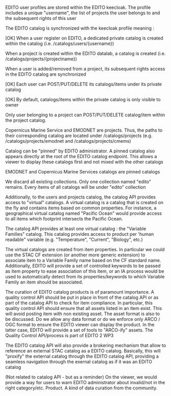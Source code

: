 EDITO user profiles are stored within the EDITO keecloak. The profile includes a unique "username", the list of projects the user belongs to and the subsequent rights of this user

The EDITO catalog is synchronized with the keecloak profile meaning : 

[OK] When a user register on EDITO, a dedicated private catalog is created within the catalog (i.e. /catalogs/users/{username})

When a project is created within the EDITO datalab, a catalog is created (i.e. /catalogs/projects/{projectname})

When a user is added/removed from a project, its subsequent rights access in the EDITO catalog are synchronized

[OK] Each user can POST/PUT/DELETE its  catalogs/items under its private catalog

[OK] By default, catalogs/items within the private catalog is only visible to owner

Only user belonging to a project can POST/PUT/DELETE catalog/item within the project catalog.

Copernicus Marine Service and EMODNET are projects. Thus, the paths to their corresponding catalog are located under /catalogs/projects (e.g. /catalogs/projects/emodnet and /catalogs/projects/cmems)

Catalog can be "pinned" by EDITO administrator. A pinned catalog also appears directly at the root of the EDITO catalog endpoint. This allows a viewer to display these catalogs first and not mixed with the other catalogs

EMODNET and Copernicus Marine Services catalogs are pinned catalogs

We discard all existing collections. Only one collection named "edito" remains. Every items of all catalogs will be under "edito" collection

Additionally, to the users and projects catalog, the catalog API provides access to "virtual" catalogs. A virtual catalog is a catalog that is created on the fly and contains items based on common properties. For instance, a geographical virtual catalog named "Pacific Ocean" would provide access to all items which footprint intersects the Pacific Ocean. 

The catalog API provides at least one virtual catalog : the "Variable Families" catalog. This catalog provides access to product per 'human readable" variable (e.g. "Temperature", "Current", "Biology", etc.)

The virtual catalogs are created from item properties. In particular we could use the STAC CF extension (or another more generic extension) to associate item to a Variable Family name based on the CF standard name. Additionally, EDITO will provide a set of controlled keywords to be passed as item property to ease association of this item, or an IA process would be used to automatically detect from its properties/keywords to which Variable Family an item should be associated. 

The curation of EDITO catalog products is of paramount importance. A quality control API should be put in place in front of the catalog API or as part of the catalog API to check for item compliance. In particular,  this quality control API should ensure that all assets listed in an item exist. This will avoid posting item with non existing asset. The asset format is also to be discussed. Do we allow any data format or do we enforce only ARCO / OGC format to ensure the EDITO viewer can display the product. In the latter case, EDITO will provide a set of tools to "ARCO-ify" assets. The Quality Control API/process is part of EDITO 2 WP3

The EDITO catalog API will also provide a brokering mechanism that allow to reference an external STAC catalog as a EDITO catalog. Basically, this will "proxify" the external catalog through the EDITO catalog API, providing a seamless navigation through the exernal catalog as if it was an EDITO catalog

(Not related to catalog API - but as a reminder) On the viewer, we would provide a way for users to warn EDITO administrator about invalid/not in the right category/etc. Product. A kind of data curation from the community. 